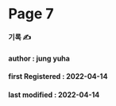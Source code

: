 # Page 7

**기록 ✍️**

#### author : jung yuha

#### **first Registered : 2022-04-14**

#### last modified : **2022-04-14**
